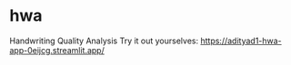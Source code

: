 # hwa
Handwriting Quality Analysis
Try it out yourselves: https://adityad1-hwa-app-0eijcg.streamlit.app/
